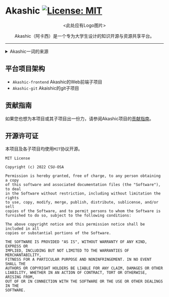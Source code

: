 # Akashic [![License: MIT](https://img.shields.io/badge/License-MIT-yellow.svg)](https://opensource.org/licenses/MIT)

<div align="center">

<此处应有Logo图片>

Akashic（阿卡西）是一个专为大学生设计的知识开源与资源共享平台。

</div>

---

<details>
  <summary> Akashic一词的来源 </summary>

  > 梵语`akasha`的音译即Akashic，其意译为天空、空间或以太。Akashic record（阿卡西档案）又称为“生命之书”，是一种记载着每时每刻所产生的一切思想、言语和行动的宇宙通用档案系统，是一种储存于"以太"之中的神秘知识的集合。

</details>

## 平台项目架构

- `Akashic-frontend` Akashic的Web前端子项目
- `Akashic-git` Akaishic的git子项目
  
## 贡献指南

如果您也想为本项目或其子项目出一份力，请参阅Akashic项目的[贡献指南](https://github.com/CSU-OSA/Akashic/blob/master/doc/CONTRIBUTING.md)。

## 开源许可证

本项目及各子项目均使用`MIT`协议开源。

```
MIT License

Copyright (c) 2022 CSU-OSA

Permission is hereby granted, free of charge, to any person obtaining a copy
of this software and associated documentation files (the "Software"), to deal
in the Software without restriction, including without limitation the rights
to use, copy, modify, merge, publish, distribute, sublicense, and/or sell
copies of the Software, and to permit persons to whom the Software is
furnished to do so, subject to the following conditions:

The above copyright notice and this permission notice shall be included in all
copies or substantial portions of the Software.

THE SOFTWARE IS PROVIDED "AS IS", WITHOUT WARRANTY OF ANY KIND, EXPRESS OR
IMPLIED, INCLUDING BUT NOT LIMITED TO THE WARRANTIES OF MERCHANTABILITY,
FITNESS FOR A PARTICULAR PURPOSE AND NONINFRINGEMENT. IN NO EVENT SHALL THE
AUTHORS OR COPYRIGHT HOLDERS BE LIABLE FOR ANY CLAIM, DAMAGES OR OTHER
LIABILITY, WHETHER IN AN ACTION OF CONTRACT, TORT OR OTHERWISE, ARISING FROM,
OUT OF OR IN CONNECTION WITH THE SOFTWARE OR THE USE OR OTHER DEALINGS IN THE
SOFTWARE.
```
  
